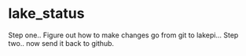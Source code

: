 # lake_status

Step one.. Figure out how to make changes go from git to lakepi...
Step two.. now send it back to github.


